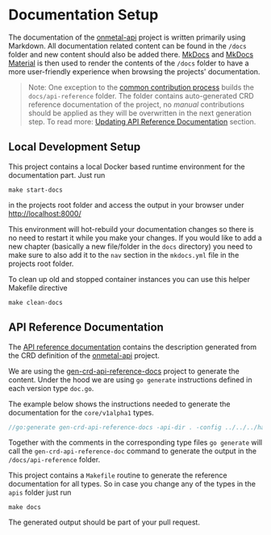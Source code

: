 # Documentation Setup

The documentation of the [onmetal-api](https://github.com/onmetal/onmetal-api) project is written primarily using Markdown. 
All documentation related content can be found in the `/docs` folder and new content should also be added there. 
[MkDocs](https://www.mkdocs.org/) and [MkDocs Material](https://squidfunk.github.io/mkdocs-material/) is then used to 
render the contents of the `/docs` folder to have a more user-friendly experience when browsing the projects' documentation.

> Note:  One exception to the [common contribution process](/development/contribution/#steps-to-contribute) builds  the `docs/api-reference` folder. 
The folder contains auto-generated CRD reference documentation of the project,  no _manual_ contributions should be applied as they will be overwritten in the next generation step.
To read more:  [Updating API Reference Documentation](#api-reference-documentation) section.

## Local Development Setup

This project contains a local Docker based runtime environment for the documentation part. Just run

```shell
make start-docs
```

in the projects root folder and access the output in your browser under <http://localhost:8000/>

This environment will hot-rebuild your documentation changes so there is no need to restart it while you
make your changes. If you would like to add a new chapter (basically a new file/folder in the `docs` directory)
you need to make sure to also add it to the `nav` section in the `mkdocs.yml` file in the projects root folder.

To clean up old and stopped container instances you can use this helper Makefile directive 

```shell
make clean-docs
```

## API Reference Documentation

The [API reference documentation](/api-reference/overview/) contains the description generated from the CRD
definition of the [onmetal-api](https://github.com/onmetal/onmetal-api) project.

We are using the [gen-crd-api-reference-docs](https://github.com/ahmetb/gen-crd-api-reference-docs) project
to generate the content. Under the hood we are using `go generate` instructions defined in each version type
`doc.go`.

The example below shows the instructions needed to generate the documentation for the `core/v1alpha1` types.

```go
//go:generate gen-crd-api-reference-docs -api-dir . -config ../../../hack/api-reference/core-config.json -template-dir ../../../hack/api-reference/template -out-file ../../../docs/api-reference/core.md
```

Together with the comments in the corresponding type files `go generate` will call the `gen-crd-api-reference-doc` command
to generate the output in the `/docs/api-reference` folder.

This project contains a `Makefile` routine to generate the reference documentation for all types. So in case you change 
any of the types in the `apis` folder just run

```shell
make docs
```

The generated output should be part of your pull request.